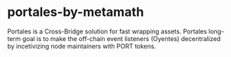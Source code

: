 # portales-by-metamath
Portales is a Cross-Bridge solution for fast wrapping assets. Portales long-term goal is to make the off-chain event listeners (Oyentes) decentralized by incetivizing node maintainers with PORT tokens.
